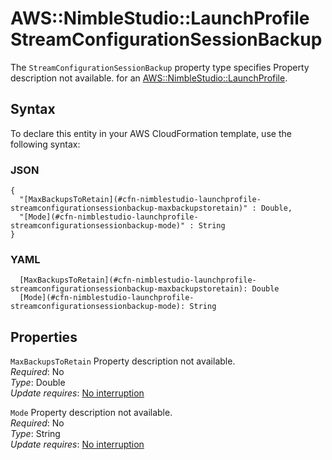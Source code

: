 # AWS::NimbleStudio::LaunchProfile StreamConfigurationSessionBackup<a name="aws-properties-nimblestudio-launchprofile-streamconfigurationsessionbackup"></a>

<a name="aws-properties-nimblestudio-launchprofile-streamconfigurationsessionbackup-description"></a>The `StreamConfigurationSessionBackup` property type specifies Property description not available\. for an [AWS::NimbleStudio::LaunchProfile](aws-resource-nimblestudio-launchprofile.md)\.

## Syntax<a name="aws-properties-nimblestudio-launchprofile-streamconfigurationsessionbackup-syntax"></a>

To declare this entity in your AWS CloudFormation template, use the following syntax:

### JSON<a name="aws-properties-nimblestudio-launchprofile-streamconfigurationsessionbackup-syntax.json"></a>

```
{
  "[MaxBackupsToRetain](#cfn-nimblestudio-launchprofile-streamconfigurationsessionbackup-maxbackupstoretain)" : Double,
  "[Mode](#cfn-nimblestudio-launchprofile-streamconfigurationsessionbackup-mode)" : String
}
```

### YAML<a name="aws-properties-nimblestudio-launchprofile-streamconfigurationsessionbackup-syntax.yaml"></a>

```
  [MaxBackupsToRetain](#cfn-nimblestudio-launchprofile-streamconfigurationsessionbackup-maxbackupstoretain): Double
  [Mode](#cfn-nimblestudio-launchprofile-streamconfigurationsessionbackup-mode): String
```

## Properties<a name="aws-properties-nimblestudio-launchprofile-streamconfigurationsessionbackup-properties"></a>

`MaxBackupsToRetain`  <a name="cfn-nimblestudio-launchprofile-streamconfigurationsessionbackup-maxbackupstoretain"></a>
Property description not available\.  
*Required*: No  
*Type*: Double  
*Update requires*: [No interruption](https://docs.aws.amazon.com/AWSCloudFormation/latest/UserGuide/using-cfn-updating-stacks-update-behaviors.html#update-no-interrupt)

`Mode`  <a name="cfn-nimblestudio-launchprofile-streamconfigurationsessionbackup-mode"></a>
Property description not available\.  
*Required*: No  
*Type*: String  
*Update requires*: [No interruption](https://docs.aws.amazon.com/AWSCloudFormation/latest/UserGuide/using-cfn-updating-stacks-update-behaviors.html#update-no-interrupt)